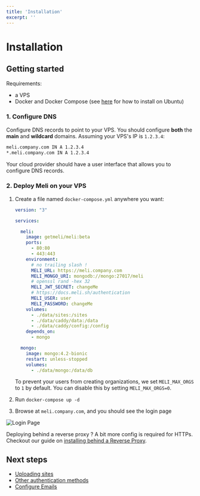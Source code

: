 ```yaml
---
title: 'Installation'
excerpt: ''
---
```


# Installation

## Getting started

Requirements:
- a VPS
- Docker and Docker Compose (see [here](https://docs.docker.com/engine/install/ubuntu/#install-docker-engine) for how to install on Ubuntu)

### 1. Configure DNS

Configure DNS records to point to your VPS. You should configure **both** the **main** and **wildcard** domains. Assuming your VPS's IP is `1.2.3.4`:

<div class="code-group">

```txt
meli.company.com IN A 1.2.3.4
*.meli.company.com IN A 1.2.3.4
```

</div>

<div class="blockquote" data-props='{ "mod": "info" }'>

Your cloud provider should have a user interface that allows you to configure DNS records.

</div>

### 2. Deploy Meli on your VPS

1. Create a file named `docker-compose.yml` anywhere you want:

    <div class="code-group">
    
    ```yaml
    version: "3"
    
    services:
    
      meli:
        image: getmeli/meli:beta
        ports:
          - 80:80
          - 443:443
        environment:
          # no trailing slash !
          MELI_URL: https://meli.company.com
          MELI_MONGO_URI: mongodb://mongo:27017/meli
          # openssl rand -hex 32
          MELI_JWT_SECRET: changeMe
          # https://docs.meli.sh/authentication
          MELI_USER: user
          MELI_PASSWORD: changeMe
        volumes:
          - ./data/sites:/sites
          - ./data/caddy/data:/data
          - ./data/caddy/config:/config
        depends_on:
          - mongo
    
      mongo:
        image: mongo:4.2-bionic
        restart: unless-stopped
        volumes:
          - ./data/mongo:/data/db
    ```
    
    </div>
    
    <div class="blockquote" data-props='{ "mod": "info" }'>
    
    To prevent your users from creating organizations, we set `MELI_MAX_ORGS` to `1` by default. You can disable this by setting `MELI_MAX_ORGS=0`.
    
    </div>
    
2. Run `docker-compose up -d`
3. Browse at `meli.company.com`, and you should see the login page

![Login Page](../../../images/login-page.png)

<div class="blockquote" data-props='{ "mod": "info" }'>

Deploying behind a reverse proxy ? A bit more config is required for HTTPs. Checkout our guide
on [installing behind a Reverse Proxy](/configuration/reverse-proxy).

</div>

## Next steps

- [Uploading sites](/get-started/upload-a-site-to-meli)
- [Other authentication methods](/authentication)
- [Configure Emails](/configuration/emails)
